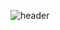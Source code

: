 ![header](https://capsule-render.vercel.app/api?type=Waving&color=auto&height=250&section=header&text=HUNGTAE's%20GitHub&fontSize=70&animation=scaleIn)

<div align="center>Tech Stack</>

